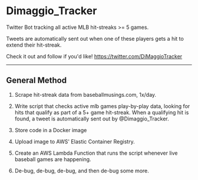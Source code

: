 # Dimaggio_Tracker

Twitter Bot tracking all active MLB hit-streaks >= 5 games.  

Tweets are automatically sent out when one of these players gets a hit to extend their hit-streak.  

Check it out and follow if you'd like! https://twitter.com/DiMaggioTracker


-------------

## General Method

1. Scrape hit-streak data from baseballmusings.com, 1x/day.

2. Write script that checks active mlb games play-by-play data, looking for hits that qualify as part of a 5+ game hit-streak.  When a qualifying hit is found, a tweet is automatically sent out by @Dimaggio_Tracker.

3. Store code in a Docker image

4. Upload image to AWS' Elastic Container Registry.

5. Create an AWS Lambda Function that runs the script whenever live baseball games are happening.

6.  De-bug, de-bug, de-bug, and then de-bug some more.  